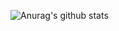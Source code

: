 
![Anurag's github stats](https://github-readme-stats.vercel.app/api?skyoverz=anuraghazra&show_icons=true)
